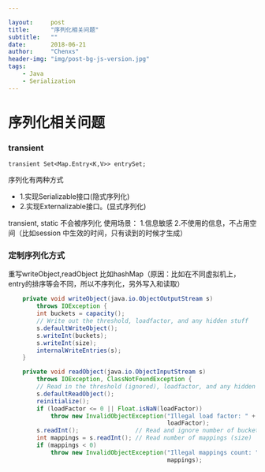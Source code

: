 ```yaml
---

layout:     post
title:      "序列化相关问题"
subtitle:   ""
date:       2018-06-21
author:     "Chenxs"
header-img: "img/post-bg-js-version.jpg"
tags:
    - Java
    - Serialization
---
```


# 序列化相关问题

### transient
```
transient Set<Map.Entry<K,V>> entrySet;
```
序列化有两种方式
* 1.实现Serializable接口(隐式序列化) 
* 2.实现Externalizable接口。(显式序列化)

transient, static 不会被序列化
使用场景：
1.信息敏感
2.不使用的信息，不占用空间（比如session 中生效的时间，只有读到的时候才生成）


### 定制序列化方式
重写writeObject,readObject
比如hashMap（原因：比如在不同虚拟机上，entry的排序等会不同，所以不序列化，另外写入和读取）

``` java
    private void writeObject(java.io.ObjectOutputStream s)
        throws IOException {
        int buckets = capacity();
        // Write out the threshold, loadfactor, and any hidden stuff
        s.defaultWriteObject();
        s.writeInt(buckets);
        s.writeInt(size);
        internalWriteEntries(s);
    }
```

``` java
    private void readObject(java.io.ObjectInputStream s)
        throws IOException, ClassNotFoundException {
        // Read in the threshold (ignored), loadfactor, and any hidden stuff
        s.defaultReadObject();
        reinitialize();
        if (loadFactor <= 0 || Float.isNaN(loadFactor))
            throw new InvalidObjectException("Illegal load factor: " +
                                             loadFactor);
        s.readInt();                // Read and ignore number of buckets
        int mappings = s.readInt(); // Read number of mappings (size)
        if (mappings < 0)
            throw new InvalidObjectException("Illegal mappings count: " +
                                             mappings);
```


